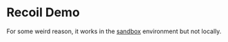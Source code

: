 # Recoil Demo

For some weird reason, it works in the [sandbox](https://codesandbox.io/s/serene-panini-bgz7u?file=/src/store/atoms.js:0-93) environment but not locally.

